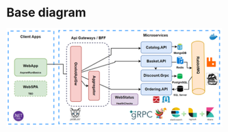 # Base diagram
![alt text](https://github.com/RomanGutovec/AspNetCoreStoreMicroservices/blob/main/docs/Images/diagram.png?raw=true)
